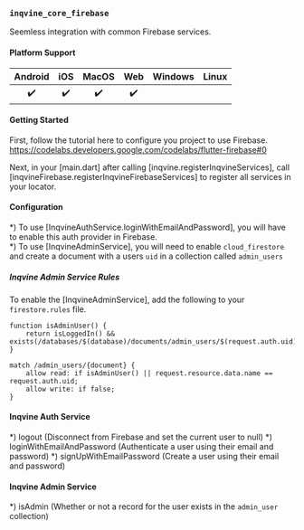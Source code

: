 ### `inqvine_core_firebase`

Seemless integration with common Firebase services.

#### Platform Support

| Android | iOS | MacOS | Web | Windows | Linux |
|:-------:|:---:|:-----:|:---:|:-------:|:-----:|
|    ✔️    |  ✔️  |   ✔️   |  ✔️  |     |     |

#### Getting Started

First, follow the tutorial here to configure you project to use Firebase.  
https://codelabs.developers.google.com/codelabs/flutter-firebase#0  


Next, in your [main.dart] after calling [inqvine.registerInqvineServices], call [inqvineFirebase.registerInqvineFirebaseServices] to register all services in your locator.

#### Configuration

*) To use [InqvineAuthService.loginWithEmailAndPassword], you will have to enable this auth provider in Firebase.  
*) To use [InqvineAdminService], you will need to enable `cloud_firestore` and create a document with a users `uid` in a collection called `admin_users`

##### Inqvine Admin Service Rules

To enable the [InqvineAdminService], add the following to your `firestore.rules` file.

```
function isAdminUser() {
    return isLoggedIn() && exists(/databases/$(database)/documents/admin_users/$(request.auth.uid));
}

match /admin_users/{document} {
    allow read: if isAdminUser() || request.resource.data.name == request.auth.uid;
    allow write: if false;
}

```

#### Inqvine Auth Service

*) logout (Disconnect from Firebase and set the current user to null)
*) loginWithEmailAndPassword (Authenticate a user using their email and password)
*) signUpWithEmailPassword (Create a user using their email and password)

#### Inqvine Admin Service

*) isAdmin (Whether or not a record for the user exists in the `admin_user` collection)